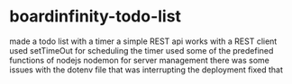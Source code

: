 # boardinfinity-todo-list

made a todo list with a timer a simple REST api 
works with a REST client
used setTimeOut for scheduling the timer
used some of the predefined functions of nodejs
nodemon for server management
there was some issues with the dotenv file that was interrupting the deployment fixed that
 